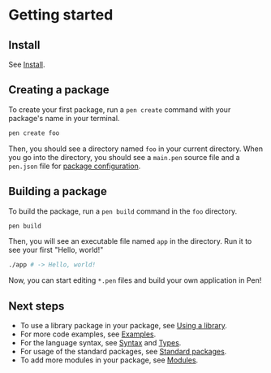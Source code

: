# Getting started

## Install

See [Install](install.md).

## Creating a package

To create your first package, run a `pen create` command with your package's name in your terminal.

```sh
pen create foo
```

Then, you should see a directory named `foo` in your current directory. When you go into the directory, you should see a `main.pen` source file and a `pen.json` file for [package configuration](/references/language/packages.md#package-configuration).

## Building a package

To build the package, run a `pen build` command in the `foo` directory.

```sh
pen build
```

Then, you will see an executable file named `app` in the directory. Run it to see your first "Hello, world!"

```sh
./app # -> Hello, world!
```

Now, you can start editing `*.pen` files and build your own application in Pen!

## Next steps

- To use a library package in your package, see [Using a library](/guides/using-a-library.md).
- For more code examples, see [Examples](/examples).
- For the language syntax, see [Syntax](/references/language/syntax.md) and [Types](/references/language/types.md).
- For usage of the standard packages, see [Standard packages](/references/standard-packages).
- To add more modules in your package, see [Modules](/references/language/modules.md).
